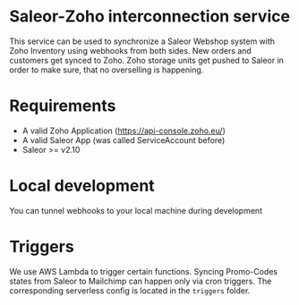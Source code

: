 # Saleor-Zoho interconnection service

This service can be used to synchronize a Saleor Webshop system with Zoho Inventory using webhooks from both sides.
New orders and customers get synced to Zoho. Zoho storage units get pushed to Saleor in order to make sure, that no overselling is happening.

# Requirements

- A valid Zoho Application (https://api-console.zoho.eu/)
- A valid Saleor App (was called ServiceAccount before)
- Saleor >= v2.10

# Local development

You can tunnel webhooks to your local machine during development

# Triggers

We use AWS Lambda to trigger certain functions. Syncing Promo-Codes states from Saleor to Mailchimp can happen only via cron triggers. The corresponding serverless config is located in the `triggers` folder.

